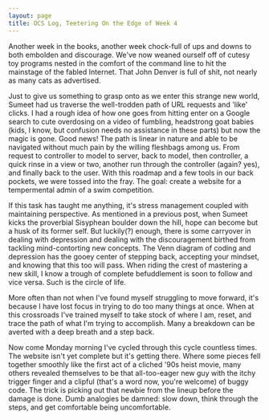 ```yaml
---
layout: page
title: OCS Log, Teetering On the Edge of Week 4
---
```


Another week in the books, another week chock-full of ups and downs to both embolden and discourage. We've now weaned ourself off of cutesy toy programs nested in the comfort of the command line to hit the mainstage of the fabled Internet. That John Denver is full of shit, not nearly as many cats as advertised. 

Just to give us something to grasp onto as we enter this strange new world, Sumeet had us traverse the well-trodden path of URL requests and 'like' clicks. I had a rough idea of how one goes from hitting enter on a Google search to cute overdosing on a video of fumbling, headstrong goat babies 
(kids, I know, but confusion needs no assistance in these parts) but now the magic is gone. Good news! The path is linear in nature and able to be navigated without much pain by the willing fleshbags among us. From request to controller to model to server, back to model, then controller, a quick rinse in a view or two, another run through the controller (again? yes), and finally back to the user. With this roadmap and a few tools in our back pockets, we were tossed into the fray. The goal: create a website for a tempermental admin of a swim competition.

If this task has taught me anything, it's stress management coupled with maintaining perspective. As mentioned in a previous post, when Sumeet kicks the proverbial Sisyphean boulder down the hill, hope can become but a husk of its former self. But luckily(?) enough, there is some carryover in dealing with depression and dealing with the discouragement birthed from tackling mind-contorting new concepts. The Venn diagram of coding and depression has the gooey center of stepping back, accepting your mindset, and knowing that this too will pass. When riding the crest of mastering a new skill, I know a trough of complete befuddlement is soon to follow and vice versa. Such is the circle of life.

More often than not when I've found myself struggling to move forward, it's because I have lost focus in trying to do too many things at once. When at this crossroads I've trained myself to take stock of where I am, reset, and trace the path of what I'm trying to accomplish. Many a breakdown can be averted with a deep breath and a step back.

Now come Monday morning I've cycled through this cycle countless times. The website isn't yet complete but it's getting there. Where some pieces fell together smoothly like the first act of a cliched '90s heist movie, many others revealed themselves to be that all-too-eager new guy with the itchy trigger finger and a clipful (that's a word now, you're welcome) of buggy code. The trick is picking out that newbie from the lineup before the damage is done. Dumb analogies be damned: slow down, think through the steps, and get comfortable being uncomfortable.